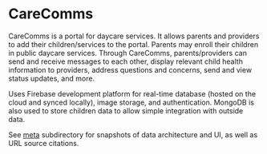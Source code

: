 # CareComms
CareComms is a portal for daycare services. It allows parents and providers to add their children/services to the portal. Parents may enroll their children in public daycare services. Through CareComms, parents/providers can send and receive messages to each other, display relevant child health information to providers, address questions and concerns, send and view status updates, and more.

Uses Firebase development platform for real-time database (hosted on the cloud and synced locally), image storage, and authentication. MongoDB is also used to store children data to allow simple integration with outside data.

See [meta](https://github.com/SamuelHaws/CareComms/tree/master/meta) subdirectory for snapshots of data architecture and UI, as well as URL source citations.
